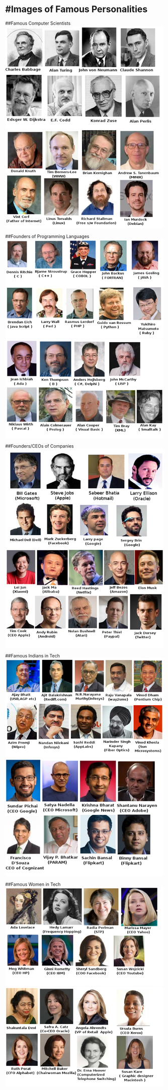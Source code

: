 #Images of Famous Personalities
================================

##Famous Computer Scientists 
![Famous Computer Scientists](/imgs/per1a.png)
![Famous Computer Scientists](/imgs/per1b.png)


##Founders of Programming Languages
![Famous Computer Scientists](/imgs/prog.png)
![Famous Computer Scientists](/imgs/prog2.png)

##Founders/CEOs of Companies 
![Famous Computer Scientists](/imgs/per1.png)
![Famous Computer Scientists](/imgs/per4.png)


##Famous Indians in Tech
![Famous Computer Scientists](/imgs/per2.png)
![Famous Computer Scientists](/imgs/per3.png)

##Famous Women in Tech
![Famous Computer Scientists](/imgs/per5.png)
![Famous Computer Scientists](/imgs/per6.png)
